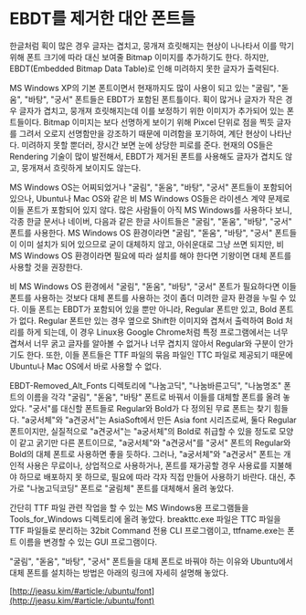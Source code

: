EBDT를 제거한 대안 폰트들
=======
한글처럼 획이 많은 경우 글자는 겹치고, 뭉개져 흐릿해지는 현상이 나나타서 이를 막기 위해 폰트 크기에 따라 대신 보여줄 Bitmap 이미지를 추가하기도 한다. 하지만, EBDT(Embedded Bitmap Data Table)로 인해 미려하지 못한 글자가 출력된다.

MS Windows XP의 기본 폰트이면서 현재까지도 많이 사용이 되고 있는 "굴림", "돋움", "바탕", "궁서" 폰트들은 EBDT가 포함된 폰트틀이다. 획이 많거나 글자가 작은 경우 글자가 겹치고, 뭉개져 흐릿해지는데 이를 보정하기 위한 이미지가 추가되어 있는 폰트들이다. Bitmap 이미지는 보다 선명하게 보이기 위해 Pixcel 단위로 점을 찍듯 글자를 그려서 오로지 선명함만을 강조하기 때문에 미려함을 포기하여, 계단 현상이 나타난다. 미려하지 못할 뿐더러, 장시간 보면 눈에 상당한 피로를 준다. 현재의 OS들은 Rendering 기술이 많이 발전해서, EBDT가 제거된 폰트를 사용해도 글자가 겹치도 않고, 뭉개져서 흐릿하게 보이지도 않는다.

MS Windows OS는 어찌되었거나 "굴림", "돋움", "바탕", "궁서" 폰트들이 포함되어 있으나, Ubuntu나 Mac OS와 같은 비 MS Windows OS들은 라이센스 계약 문제로 이들 폰트가 포함되어 있지 않다. 많은 사람들이 아직 MS Windows를 사용하다 보니, 각종 한글 문서나 네이버, 다음과 같은 한글 사이트들은 "굴림", "돋움", "바탕", "궁서" 폰트를 사용한다. MS Windows OS 환경이라면 "굴림", "돋움", "바탕", "궁서" 폰트들이 이미 설치가 되어 있으므로 굳이 대체하지 않고, 아쉬운대로 그냥 쓰면 되지만, 비 MS Windows OS 환경이라면 필요에 따라 설치를 해야 한다면 기왕이면 대체 폰트를 사용할 것을 권장한다.

비 MS Windows OS 환경에서 "굴림", "돋움", "바탕", "궁서" 폰트가 필요하다면 이들 폰트를 사용하는 것보다 대체 폰트를 사용하는 것이 좀더 미려한 글자 환경을 누릴 수 있다. 이들 폰트는 EBDT가 포함되어 있을 뿐만 아니라, Regular 폰트만 있고, Bold 폰트가 없다. Regular 폰트만 있는 경우 옆으로 Shift한 이미지와 겹쳐서 출력하여 Bold 처리를 하게 되는데, 이 경우 Linux용 Google Chrome처럼 특정 프로그램에서는 너무 겹쳐서 너무 굵고 글자를 알아볼 수 없거나 너무 겹치지 않아서 Regular와 구분이 안가기도 한다. 또한, 이들 폰트들은 TTF 파일의 묶음 파일인 TTC 파일로 제공되기 때문에 Ubuntu나 Mac OS에서 바로 사용할 수 없다.

EBDT-Removed_Alt_Fonts 디렉토리에 "나눔고딕", "나눔바른고딕", "나눔명조" 폰트의 이름을 각각 "굴림", "돋움", "바탕" 폰트로 바꿔서 이들를 대체할 폰트를 올려 놓았다. "궁서"를 대신할 폰트들로 Regular와 Bold가 다 정의된 무료 폰트는 찾기 힘들다. "a궁서체"와 "a견궁서"는 AsiaSoft에서 만든 Asia font 시리즈로써, 둘다 Regular 폰트이지만, 실질적으로 "a견궁서"는 "a궁서체"의 Bold로 취급할 수 있을 정도로 모양이 같고 굵기만 다른 폰트이므로, "a궁서체"와 "a견궁서"를 "궁서" 폰트의 Regular와 Bold의 대체 폰트로 사용하면 좋을 듯하다. 그러나, "a궁서체"와 "a견궁서" 폰트는 개인적 사용은 무료이나, 상업적으로 사용하거나, 폰트를 재가공할 경우 사용료를 지불해야 하므로 배포하지 못 하므로, 필요에 따라 각자 직접 만들어 사용하기 바란다. 대신, 추가로 "나눔고딕코딩" 폰트로 "굴림체" 폰트를 대체해서 올려 놓았다.

간단히 TTF 파일 관련 작업을 할 수 있는 MS Windows용 프로그램들을 Tools_for_Windows 디렉토리에 올려 놓았다. breakttc.exe 파일은 TTC 파일을 TTF 파일들로 분리하는 32bit Command 전용 CLI 프로그램이고, ttfname.exe는 폰트 이름을 변경할 수 있는 GUI 프로그램이다.

"굴림", "돋움", "바탕", "궁서" 폰트들을 대체 폰트로 바꿔야 하는 이유와 Ubuntu에서 대체 폰트를 설치하는 방법은 아래의 링크에 자세히 설명해 놓았다.

[http://jeasu.kim/#article:/ubuntu/font](http://jeasu.kim/#article:/ubuntu/font)